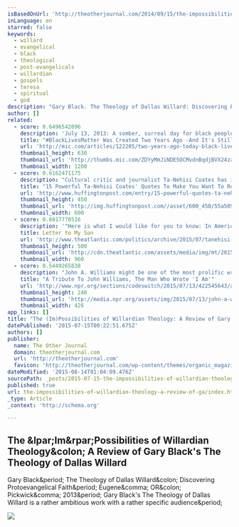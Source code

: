 ```yaml
---
isBasedOnUrl: 'http://theotherjournal.com/2014/09/15/the-impossibilities-of-willardian-theology-a-review-of-gary-blacks-the-theology-of-dallas-willard/'
inLanguage: en
starred: false
keywords:
  - willard
  - evangelical
  - black
  - theological
  - post-evangelicals
  - willardian
  - gospels
  - teresa
  - spiritual
  - god
description: "Gary Black. The Theology of Dallas Willard: Discovering Protoevangelical Faith. Eugene, OR: Pickwick, 2013. Gary Black's The Theology of Dallas Willard is a rather ambitious work with a rather specific audience."
author: []
related:
  - score: 0.6496542096
    description: 'July 13, 2013: A somber, surreal day for black people in the United States. A Florida jury acquitted George Zimmerman after a special prosecutor charged him with the murder of 17-year old Trayvon Martin. The same day, created #BlackLivesMatter in protest. I am a black man living in the age of incessant black deaths trending virally on social media.'
    title: "#BlackLivesMatter Was Created Two Years Ago -And It's Still as Necessary as Ever"
    url: 'http://mic.com/articles/122205/two-years-ago-today-black-lives-matter-was-created-and-zimmerman-was-freed'
    thumbnail_height: 630
    thumbnail_url: 'http://thumbs.mic.com/ZDYyMmJiNDE5OCMvdnBqdjBVX24zaGlHd2lVcDVZLTZyOGFfSFo0PS80eDI2MTo0NjUzeDMwMDUvMTIwMHg2MzAvZmlsdGVyczpxdWFsaXR5KDcwKS9odHRwOi8vczMuYW1hem9uYXdzLmNvbS9wb2xpY3ltaWMtaW1hZ2VzL3AxZ2pveWh4bnRranQ4bXFoemFmdjlmMWgydnVhZ2VqZ3A3dWxtYmd0YzFtZDB3YXJqejNudnJvZnh4c25uNzcuanBn.jpg'
    thumbnail_width: 1200
  - score: 0.6162471175
    description: "Cultural critic and journalist Ta-Nehisi Coates has inspired us -- and many others --through his writing on the intersection of the race and policy and their application to modern-day realities. He was recognized among this year's TIME magazine's list of the 30 most influential people on the Internet, ranking higher than Kim Kardashian and President Obama."
    title: "15 Powerful Ta-Nehisi Coates' Quotes To Make You Want To Read 'Between The World And Me'"
    url: 'http://www.huffingtonpost.com/entry/15-powerful-quotes-ta-nehisi-coates-on-being-black-in-america_559fdb15e4b05b1d0290233d'
    thumbnail_height: 450
    thumbnail_url: 'http://img.huffingtonpost.com//asset/600_450/55a509b51700001111326b81.png?cache=f1PaT7kBY0'
    thumbnail_width: 600
  - score: 0.6017778516
    description: '"Here is what I would like for you to know: In America, it is traditional to destroy the black body- it is heritage." Please consider disabling it for our site, or supporting our work in one of these ways Subscribe Now > And have brought humanity to the edge of oblivion: because they think they are white.'
    title: Letter to My Son
    url: 'http://www.theatlantic.com/politics/archive/2015/07/tanehisi-coates-between-the-world-and-me/397619/'
    thumbnail_height: 500
    thumbnail_url: 'http://cdn.theatlantic.com/assets/media/img/mt/2015/07/TNC_ExcerptArt_v3/facebook.jpg?GE2DGNJYHE3TEOBTFYYA===='
    thumbnail_width: 960
  - score: 0.5449265838
    description: "John A. Williams might be one of the most prolific writers most people have never heard of. Although he was often compared to Richard Wright and James Baldwin, Williams didn't much like that. He felt that when black writers were lumped together by the literary establishment, only one at a time would be allowed to succeed."
    title: "A Tribute To John Williams, The Man Who Wrote 'I Am'"
    url: 'http://www.npr.org/sections/codeswitch/2015/07/13/422545643/a-tribute-to-john-williams-the-man-who-wrote-i-am'
    thumbnail_height: 240
    thumbnail_url: 'http://media.npr.org/assets/img/2015/07/13/john-a-williams-ur-photo_wide-d9d59ccb30bd31550c30cf4f1ed93cf2cdb0a804.jpg?s=1400'
    thumbnail_width: 426
app_links: []
title: "The (Im)Possibilities of Willardian Theology: A Review of Gary Black's The Theology of Dallas Willard"
datePublished: '2015-07-15T00:22:51.675Z'
authors: []
publisher:
  name: The Other Journal
  domain: theotherjournal.com
  url: 'http://theotherjournal.com'
  favicon: 'http://theotherjournal.com/wp-content/themes/organic_magazine/images/favicon.ico'
dateModified: '2015-08-14T01:04:09.476Z'
sourcePath: _posts/2015-07-15-the-impossibilities-of-willardian-theology-a-review-of-ga.md
published: true
url: the-impossibilities-of-willardian-theology-a-review-of-ga/index.html
_type: Article
_context: 'http://schema.org'

---
```

<article style=""><h1>The &amp;lpar;Im&amp;rpar;Possibilities of Willardian Theology&amp;colon; A Review of Gary Black's The Theology of Dallas Willard</h1><p>Gary Black&amp;period; The Theology of Dallas Willard&amp;colon; Discovering Protoevangelical Faith&amp;period; Eugene&amp;comma; OR&amp;colon; Pickwick&amp;comma; 2013&amp;period; Gary Black's The Theology of Dallas Willard is a rather ambitious work with a rather specific audience&amp;period;</p><img src="http://theotherjournal.com/wp-content/uploads/2014/09/black-web2.jpg" /></article>